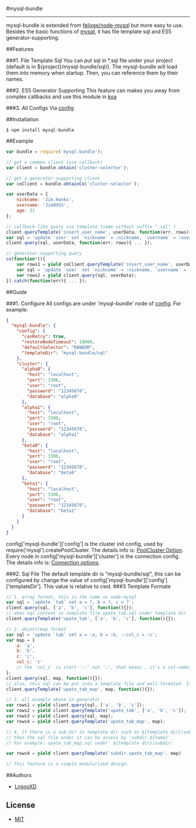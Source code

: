 #mysql-bundle
***
mysql-bundle is extended from [felixge/node-mysql] but more easy to use. Besides the basic functions of [mysql], it has file template sql and ES5 generator-supporting.

##Features

###1. File Template Sql
You can put sql in *.sql file under your project (default is in ${project}/mysql-bundle/sql/). The mysql-bundle will load them into memory when startup. Then, you can reference them by their
names.

###2. ES5 Generator Supporting
This feature can makes you away from complex callbacks and use this module in [koa]

###3. All Configs Via [config]

##Installation

```shell
$ npm install mysql-bundle
```

##Example

```js
var bundle = require('mysql-bundle');

// get a common client (use callback)
var client = bundle.obtain('cluster-selector');

// get a generator-supporting client 
var coClient = bundle.obtainCo('cluster-selector');

var userData = {
    nickname: 'Jim Hanks',
    username: 'Jim0455',
    age: 21
};

// callback-like query vio template (name without suffix ".sql" )
client.queryTemplate('insert_user_name', userData, function(err, rows){ ... });
var sql = 'update `user` set `nickname` = :nickname, `username` = :username, `age` = :age'
client.query(sql, userData, function(err, rows){ ... });

// generator-supporting query
co(function*(){
    var rows1 = yield coClient.queryTemplate('insert_user_name', userData);
    var sql = 'update `user` set `nickname` = :nickname, `username` = :username, `age` = :age';
    var rows2 = yield client.query(sql, userData);
}).catch(function(err){ ... });
```

##Guide

###1. Configure
All configs are under 'mysql-bundle' node of [config]. For example:

```json
{
  "mysql-bundle": {
    "config": {
      "canRetry": true,
      "restoreNodeTimeout": 10000,
      "defaultSelector": "RANDOM",
      "templateDir": "mysql-bundle/sql"
    },
    "cluster": {
      "alpha0": {
        "host": "localhost",
        "port": 3306,
        "user": "root",
        "password": "12345678",
        "database": "alpha0"
      },
      "alpha1": {
        "host": "localhost",
        "port": 3306,
        "user": "root",
        "password": "12345678",
        "database": "alpha1"
      },
      "beta0": {
        "host": "localhost",
        "port": 3306,
        "user": "root",
        "password": "12345678",
        "database": "beta0"
      },
      "beta1": {
        "host": "localhost",
        "port": 3306,
        "user": "root",
        "password": "12345678",
        "database": "beta1"
      }
    }
  }
}
```

config['mysql-bundle']['config'] is the cluster init config, used by  require('mysql').createPoolCluster. The details info is: [PoolCluster Option].
Every node in config['mysql-bundle']['cluster'] is the connection config. The details info is: [Connection options].

###2. Sql File
The default template dir is "mysql-bundle/sql", this can be configured by change the value of config['mysql-bundle']['config']['templateDir']. This value
is relative to cwd. 
###3 Template Formate
```js
// 1. array format, this is the same as node-mysql
var sql = 'update `tab` set a = ?, b = ?, c = ?';
client.query(sql, ['a', 'b', 'c'], function(){});
// when sql content in template file upate_tab.sql under template dir
client.queryTemplate('upate_tab', ['a', 'b', 'c'], function(){});

// 2. object/map format
var sql = 'update `tab` set a = :a, b = :b, ::col_c = :c';
var map = {
    a: 'a',
    b: 'b',
    c: 'c',
    col_c: 'c' 
    // the 'col_c' is start '::' not ':', that means , it's a col-name, will be wrap by `...` 
};
client.query(sql, map, function(){});
// also, this sql can be put into a template file and well-formated. If it in upate_tab_map.sql
client.queryTemplate('upate_tab_map', map, function(){});

// 3. all example above in generator 
var rows1 = yield client.query(sql, ['a', 'b', 'c']);
var rows2 = yield client.queryTemplate('upate_tab', ['a', 'b', 'c']);
var rows3 = yield client.query(sql, map);
var rows4 = yield client.queryTemplate('upate_tab_map', map);

// 4. If there is a sub-dir in template dir such as ${template dir}/subdir, 
// then the sql file under it can be access by 'subdir.${name}'. 
// For example: upate_tab_map.sql under  ${template dir}/subdir:

var rows4 = yield client.queryTemplate('subdir.upate_tab_map', map)

// This feature is a simple modularized design.

```

##Authors

- [LnsooXD](https://github.com/LnsooXD)

## License

- [MIT](http://spdx.org/licenses/MIT)


[felixge/node-mysql]: https://github.com/felixge/node-mysql#mysql
[mysql]: https://github.com/felixge/node-mysql#mysql
[koa]: https://github.com/koajs/koa
[config]: https://github.com/lorenwest/node-config#configure-your-nodejs-applications
[PoolCluster Option]: https://github.com/felixge/node-mysql#poolcluster-option
[Connection options]: https://github.com/felixge/node-mysql#connection-options
